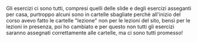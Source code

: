 Gli esercizi ci sono tutti, compresi quelli delle slide e degli esercizi asseganti per casa, 
purtroppo alcuni sono in cartelle sbagliate perchè all'inizio del corso avevo fatto le cartelle "lezione" non per le lezioni del sito,
bensì per le lezioni in presenza, poi ho cambiato e per questo non tutti gli esercizi saranno assegnati correttamente alle cartelle, 
ma ci sono tutti promesso!
